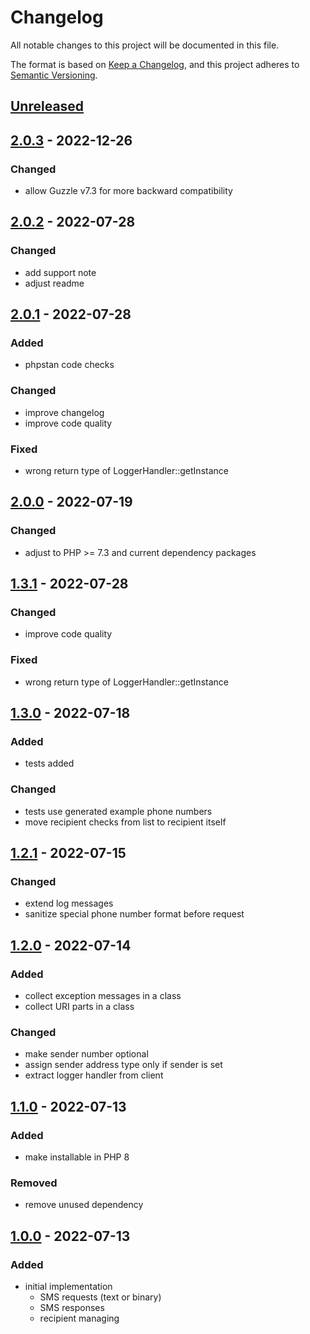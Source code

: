 # Changelog
All notable changes to this project will be documented in this file.

The format is based on [Keep a Changelog](https://keepachangelog.com/en/1.0.0/),
and this project adheres to [Semantic Versioning](https://semver.org/spec/v2.0.0.html).

## [Unreleased](https://git.d3data.de/D3Private/linkmobility-php-client/compare/2.0.3...rel_2.x)

## [2.0.3](https://git.d3data.de/D3Private/linkmobility-php-client/compare/2.0.2...2.0.3) - 2022-12-26
### Changed
- allow Guzzle v7.3 for more backward compatibility

## [2.0.2](https://git.d3data.de/D3Private/linkmobility-php-client/compare/2.0.1...2.0.2) - 2022-07-28
### Changed
- add support note
- adjust readme

## [2.0.1](https://git.d3data.de/D3Private/linkmobility-php-client/compare/2.0.0...2.0.1) - 2022-07-28
### Added
- phpstan code checks

### Changed
- improve changelog
- improve code quality

### Fixed
- wrong return type of LoggerHandler::getInstance

## [2.0.0](https://git.d3data.de/D3Private/linkmobility-php-client/compare/1.3.0...2.0.0) - 2022-07-19
### Changed
- adjust to PHP >= 7.3 and current dependency packages

## [1.3.1](https://git.d3data.de/D3Private/linkmobility-php-client/compare/1.3.0...1.3.1) - 2022-07-28
### Changed
- improve code quality

### Fixed
- wrong return type of LoggerHandler::getInstance

## [1.3.0](https://git.d3data.de/D3Private/linkmobility-php-client/compare/1.2.1...1.3.0) - 2022-07-18
### Added
- tests added

### Changed
- tests use generated example phone numbers
- move recipient checks from list to recipient itself

## [1.2.1](https://git.d3data.de/D3Private/linkmobility-php-client/compare/1.2.0...1.2.1) - 2022-07-15
### Changed
- extend log messages
- sanitize special phone number format before request

## [1.2.0](https://git.d3data.de/D3Private/linkmobility-php-client/compare/1.1.0...1.2.0) - 2022-07-14
### Added
- collect exception messages in a class
- collect URI parts in a class

### Changed
- make sender number optional
- assign sender address type only if sender is set
- extract logger handler from client

## [1.1.0](https://git.d3data.de/D3Private/linkmobility-php-client/compare/1.0.0...1.1.0) - 2022-07-13
### Added
- make installable in PHP 8

### Removed
- remove unused dependency

## [1.0.0](https://git.d3data.de/D3Private/linkmobility-php-client/releases/tag/1.0.0) - 2022-07-13
### Added
- initial implementation
  - SMS requests (text or binary)
  - SMS responses
  - recipient managing
